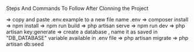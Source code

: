 Steps And Commands To Follow After Clonning the Project

 => copy and paste .env.example to a new file name .env
 => composer install
 => npm install
 => npm run build
 => php artisan serve
 => npm run dev
 => php artisan key:generate
 => create a database , name it as saved in "DB_DATABASE" variable available in .env file
 => php artisan migrate
 => php artisan db:seed